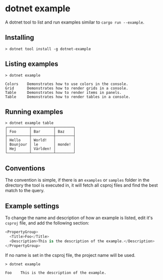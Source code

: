 # dotnet example

A dotnet tool to list and run examples similar to `cargo run --example`.

## Installing

```
> dotnet tool install -g dotnet-example
```

## Listing examples

```
> dotnet example

Colors    Demonstrates how to use colors in the console.
Grid      Demonstrates how to render grids in a console.
Table     Demonstrates how to render items in panels.
Table     Demonstrates how to render tables in a console.
```

## Running examples

```
> dotnet example table
┌──────────┬──────────┬────────┐
│ Foo      │ Bar      │ Baz    │
├──────────┼──────────┼────────┤
│ Hello    │ World!   │        │
│ Bounjour │ le       │ monde! │
│ Hej      │ Världen! │        │
└──────────┴──────────┴────────┘
```

## Conventions

The convention is simple, if there is an `examples` or `samples` folder 
in the directory the tool is executed in, it will fetch all csproj files 
and find the best match to the query.

## Example settings

To change the name and description of how an example is listed, edit it's `csproj` file, and add the following section:

```csharp
<PropertyGroup>
  <Title>Foo</Title>
  <Description>This is the description of the example.</Description>
</PropertyGroup>
```

If no name is set in the csproj file, the project name will be used.

```
> dotnet example

Foo    This is the description of the example.
```